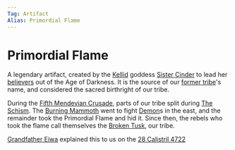 ```yaml
---
Tag: Artifact
Alias: Primordial Flame
---
```

# Primordial Flame
A legendary artifact, created by the [Kellid](questforthefrozenflame/docs/Backstory/Notions/Kellid.md) goddess [Sister Cinder](questforthefrozenflame/docs/Backstory/NPCs/Deities/Sister-Cinder.md) to lead her [believers](questforthefrozenflame/docs/Backstory/Organizations/Burning-Mammoth.md) out of the Age of Darkness. It is the source of our [former tribe](questforthefrozenflame/docs/Backstory/Organizations/Original-Burning-Mammoth.md)'s name, and considered the sacred birthright of our tribe.

During the [Fifth Mendevian Crusade](questforthefrozenflame/docs/Backstory/History/Fifth-Mendevian-Crusade.md), parts of our tribe split during [The Schism](questforthefrozenflame/docs/Backstory/History/The-Schism.md). The [Burning Mammoth](questforthefrozenflame/docs/Backstory/Organizations/Burning-Mammoth.md) went to fight [Demon](questforthefrozenflame/docs/Backstory/Notions/Demon.md)s in the east, and the remainder took the Primordial Flame and hid it. Since then, the rebels who took the flame call themselves the [Broken Tusk](questforthefrozenflame/docs/Backstory/Organizations/Broken-Tusk.md), our tribe.

[Grandfather Eiwa](questforthefrozenflame/docs/Backstory/NPCs/People/Broken-Tusk/Grandfather-Eiwa.md) explained this to us on the [28 Calistril 4722](questforthefrozenflame/docs/Playing-Notes/Session-2.md#Evening%20of%2028%20Calistril%204722)